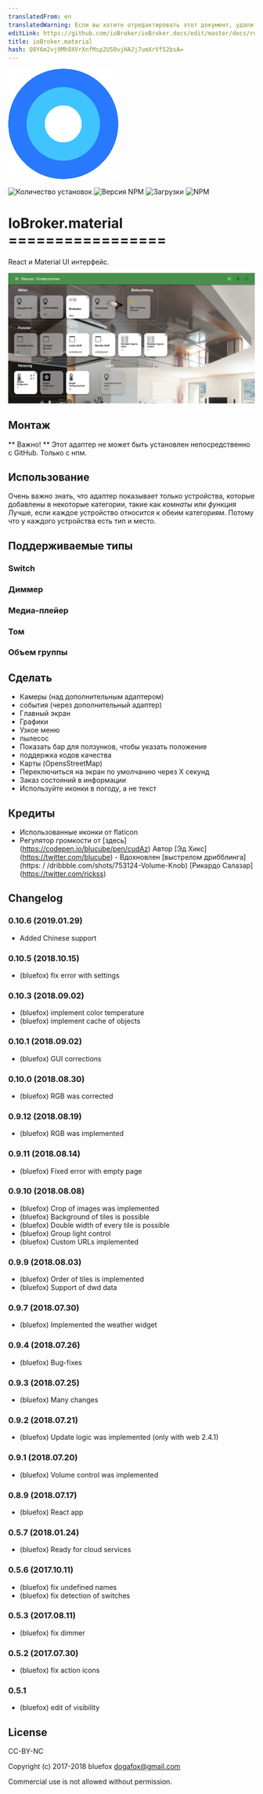 ```yaml
---
translatedFrom: en
translatedWarning: Если вы хотите отредактировать этот документ, удалите поле «translationFrom», в противном случае этот документ будет снова автоматически переведен
editLink: https://github.com/ioBroker/ioBroker.docs/edit/master/docs/ru/adapterref/iobroker.material/README.md
title: ioBroker.material
hash: Q8Y6m2vj9Mh9XVrXnfMsp2U50vjHAJj7umXrVf52bsA=
---
```

![логотип](../../../en/adapterref/iobroker.material/admin/material.png)

![Количество установок](http://iobroker.live/badges/material-stable.svg)
![Версия NPM](http://img.shields.io/npm/v/iobroker.material.svg)
![Загрузки](https://img.shields.io/npm/dm/iobroker.material.svg)
![NPM](https://nodei.co/npm/iobroker.material.png?downloads=true)

# IoBroker.material =================
React и Material UI интерфейс.

![Скриншоты](../../../en/adapterref/iobroker.material/img/screenshot1.png)

## Монтаж
** Важно! ** Этот адаптер не может быть установлен непосредственно с GitHub. Только с нпм.

## Использование
Очень важно знать, что адаптер показывает только устройства, которые добавлены в некоторые категории, такие как *комнаты* или *функция* Лучше, если каждое устройство относится к обеим категориям. Потому что у каждого устройства есть тип и место.

## Поддерживаемые типы
### Switch
### Диммер
### Медиа-плейер
### Том
### Объем группы
## Сделать
* Камеры (над дополнительным адаптером)
* события (через дополнительный адаптер)
* Главный экран
* Графики
* Узкое меню
* пылесос
* Показать бар для ползунков, чтобы указать положение
* поддержка кодов качества
* Карты (OpensStreetMap)
* Переключиться на экран по умолчанию через X секунд
* Заказ состояний в информации
* Используйте иконки в погоду, а не текст

## Кредиты
- Использованные иконки от flaticon
- Регулятор громкости от [здесь] (https://codepen.io/blucube/pen/cudAz) Автор [Эд Хикс] (https://twitter.com/blucube) - Вдохновлен [выстрелом дрибблинга] (https: / /dribbble.com/shots/753124-Volume-Knob) [Рикардо Салазар] (https://twitter.com/rickss)

## Changelog
### 0.10.6 (2019.01.29)
*  Added Chinese support

### 0.10.5 (2018.10.15)
* (bluefox) fix error with settings

### 0.10.3 (2018.09.02)
* (bluefox) implement color temperature
* (bluefox) implement cache of objects

### 0.10.1 (2018.09.02)
* (bluefox) GUI corrections
### 0.10.0 (2018.08.30)
* (bluefox) RGB was corrected

### 0.9.12 (2018.08.19)
* (bluefox) RGB was implemented

### 0.9.11 (2018.08.14)
* (bluefox) Fixed error with empty page

### 0.9.10 (2018.08.08)
* (bluefox) Crop of images was implemented
* (bluefox) Background of tiles is possible
* (bluefox) Double width of every tile is possible
* (bluefox) Group light control
* (bluefox) Custom URLs implemented

### 0.9.9 (2018.08.03)
* (bluefox) Order of tiles is implemented
* (bluefox) Support of dwd data

### 0.9.7 (2018.07.30)
* (bluefox) Implemented the weather widget

### 0.9.4 (2018.07.26)
* (bluefox) Bug-fixes

### 0.9.3 (2018.07.25)
* (bluefox) Many changes

### 0.9.2 (2018.07.21)
* (bluefox) Update logic was implemented (only with web 2.4.1)

### 0.9.1 (2018.07.20)
* (bluefox) Volume control was implemented

### 0.8.9 (2018.07.17)
* (bluefox) React app

### 0.5.7 (2018.01.24)
* (bluefox) Ready for cloud services

### 0.5.6 (2017.10.11)
* (bluefox) fix undefined names
* (bluefox) fix detection of switches

### 0.5.3 (2017.08.11)
* (bluefox) fix dimmer

### 0.5.2 (2017.07.30)
* (bluefox) fix action icons

### 0.5.1
* (bluefox) edit of visibility

## License
CC-BY-NC

Copyright (c) 2017-2018 bluefox <dogafox@gmail.com>

Commercial use is not allowed without permission.
